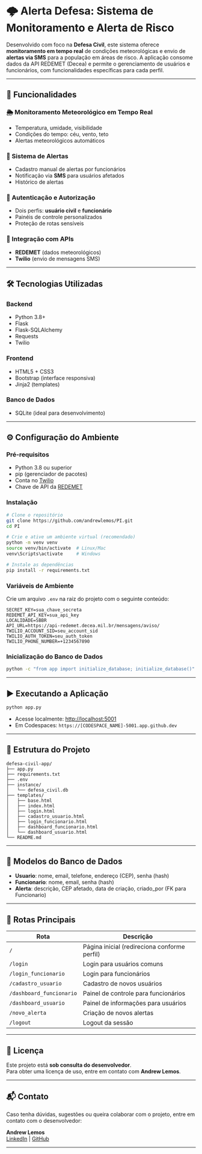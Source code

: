 # 🌩️ Alerta Defesa: Sistema de Monitoramento e Alerta de Risco

Desenvolvido com foco na **Defesa Civil**, este sistema oferece **monitoramento em tempo real** de condições meteorológicas e envio de **alertas via SMS** para a população em áreas de risco. A aplicação consome dados da API REDEMET (Decea) e permite o gerenciamento de usuários e funcionários, com funcionalidades específicas para cada perfil.

---

## 🚀 Funcionalidades

### 🌦️ Monitoramento Meteorológico em Tempo Real
- Temperatura, umidade, visibilidade
- Condições do tempo: céu, vento, teto
- Alertas meteorológicos automáticos

### 🚨 Sistema de Alertas
- Cadastro manual de alertas por funcionários
- Notificação via **SMS** para usuários afetados
- Histórico de alertas

### 🔐 Autenticação e Autorização
- Dois perfis: **usuário civil** e **funcionário**
- Painéis de controle personalizados
- Proteção de rotas sensíveis

### 🔗 Integração com APIs
- **REDEMET** (dados meteorológicos)
- **Twilio** (envio de mensagens SMS)

---

## 🛠️ Tecnologias Utilizadas

### Backend
- Python 3.8+
- Flask
- Flask-SQLAlchemy
- Requests
- Twilio

### Frontend
- HTML5 + CSS3
- Bootstrap (interface responsiva)
- Jinja2 (templates)

### Banco de Dados
- SQLite (ideal para desenvolvimento)

---

## ⚙️ Configuração do Ambiente

### Pré-requisitos
- Python 3.8 ou superior
- pip (gerenciador de pacotes)
- Conta no [Twilio](https://www.twilio.com/)
- Chave de API da [REDEMET](https://api-redemet.decea.mil.br/)

### Instalação

```bash
# Clone o repositório
git clone https://github.com/andrewlemos/PI.git
cd PI

# Crie e ative um ambiente virtual (recomendado)
python -m venv venv
source venv/bin/activate  # Linux/Mac
venv\Scripts\activate     # Windows

# Instale as dependências
pip install -r requirements.txt
```

### Variáveis de Ambiente

Crie um arquivo `.env` na raiz do projeto com o seguinte conteúdo:

```env
SECRET_KEY=sua_chave_secreta
REDEMET_API_KEY=sua_api_key
LOCALIDADE=SBBR
API_URL=https://api-redemet.decea.mil.br/mensagens/aviso/
TWILIO_ACCOUNT_SID=seu_account_sid
TWILIO_AUTH_TOKEN=seu_auth_token
TWILIO_PHONE_NUMBER=+1234567890
```

### Inicialização do Banco de Dados

```bash
python -c "from app import initialize_database; initialize_database()"
```

---

## ▶️ Executando a Aplicação

```bash
python app.py
```

- Acesse localmente: [http://localhost:5001](http://localhost:5001)  
- Em Codespaces: `https://[CODESPACE_NAME]-5001.app.github.dev`

---

## 📁 Estrutura do Projeto

```
defesa-civil-app/
├── app.py
├── requirements.txt
├── .env
├── instance/
│   └── defesa_civil.db
├── templates/
│   ├── base.html
│   ├── index.html
│   ├── login.html
│   ├── cadastro_usuario.html
│   ├── login_funcionario.html
│   ├── dashboard_funcionario.html
│   └── dashboard_usuario.html
└── README.md
```

---

## 🧩 Modelos do Banco de Dados

- **Usuario**: nome, email, telefone, endereço (CEP), senha (hash)
- **Funcionario**: nome, email, senha (hash)
- **Alerta**: descrição, CEP afetado, data de criação, criado_por (FK para Funcionario)

---

## 🔁 Rotas Principais

| Rota                      | Descrição                                  |
|---------------------------|--------------------------------------------|
| `/`                       | Página inicial (redireciona conforme perfil) |
| `/login`                  | Login para usuários comuns                  |
| `/login_funcionario`      | Login para funcionários                     |
| `/cadastro_usuario`       | Cadastro de novos usuários                  |
| `/dashboard_funcionario`  | Painel de controle para funcionários        |
| `/dashboard_usuario`      | Painel de informações para usuários         |
| `/novo_alerta`            | Criação de novos alertas                    |
| `/logout`                 | Logout da sessão                           |

---

## 📜 Licença

Este projeto está **sob consulta do desenvolvedor**.  
Para obter uma licença de uso, entre em contato com **Andrew Lemos**.

---

## 📬 Contato

Caso tenha dúvidas, sugestões ou queira colaborar com o projeto, entre em contato com o desenvolvedor:

**Andrew Lemos**  
[LinkedIn](https://www.linkedin.com/in/andrewlemos) | [GitHub](https://github.com/andrewlemos)

---
